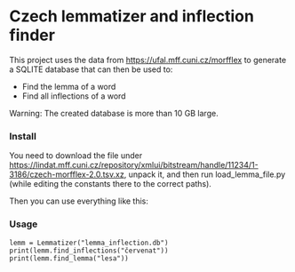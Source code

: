 # Czech lemmatizer and inflection finder

This project uses the data from https://ufal.mff.cuni.cz/morfflex to generate a SQLITE database that can then be used to:

* Find the lemma of a word
* Find all inflections of a word

Warning: The created database is more than 10 GB large.

### Install

You need to download the file under https://lindat.mff.cuni.cz/repository/xmlui/bitstream/handle/11234/1-3186/czech-morfflex-2.0.tsv.xz, unpack it, and then run load_lemma_file.py (while editing the constants there to the correct paths).

Then you can use everything like this:

### Usage
```
lemm = Lemmatizer("lemma_inflection.db")
print(lemm.find_inflections("červenat"))
print(lemm.find_lemma("lesa"))
```